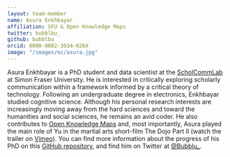 ```yaml
---
layout: team-member
name: Asura Enkhbayar
affiliation: SFU & Open Knowledge Maps
twitter: bubblbu_
github: bubblbu
orcid: 0000-0002-3934-026X
image: "/images/oc/asura.jpg"
---
```


Asura Enkhbayar is a PhD student and data scientist at the [ScholCommLab](https://www.scholcommlab.ca/) at Simon Fraser University. He is interested in critically exploring scholarly communication within a framework informed by a critical theory of technology. Following an undergraduate degree in electronics, Enkhbayar studied cognitive science. Although his personal research interests are increasingly moving away from the hard sciences and toward the humanities and social sciences, he remains an avid coder. He also contributes to [Open Knowledge Maps](http://openknowledgemaps.org/) and, most importantly, Asura played the main role of Yu in the martial arts short-film The Dojo Part II (watch the trailer on [Vimeo](https://vimeo.com/127528523)). You can find more information about the progress of his PhD on this [GitHub repository](https://github.com/Bubblbu/phd), and find him on Twitter at [@Bubblu_](https://twitter.com/bubblbu_).